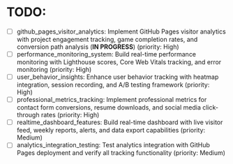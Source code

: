 # TODO:

- [ ] github_pages_visitor_analytics: Implement GitHub Pages visitor analytics with project engagement tracking, game completion rates, and conversion path analysis (**IN PROGRESS**) (priority: High)
- [ ] performance_monitoring_system: Build real-time performance monitoring with Lighthouse scores, Core Web Vitals tracking, and error monitoring (priority: High)
- [ ] user_behavior_insights: Enhance user behavior tracking with heatmap integration, session recording, and A/B testing framework (priority: High)
- [ ] professional_metrics_tracking: Implement professional metrics for contact form conversions, resume downloads, and social media click-through rates (priority: High)
- [ ] realtime_dashboard_features: Build real-time dashboard with live visitor feed, weekly reports, alerts, and data export capabilities (priority: Medium)
- [ ] analytics_integration_testing: Test analytics integration with GitHub Pages deployment and verify all tracking functionality (priority: Medium)
